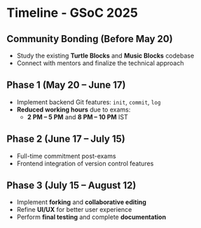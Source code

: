 # Timeline - GSoC 2025

## Community Bonding (Before May 20)
- Study the existing **Turtle Blocks** and **Music Blocks** codebase  
- Connect with mentors and finalize the technical approach  

## Phase 1 (May 20 – June 17)
- Implement backend Git features: `init`, `commit`, `log`  
- **Reduced working hours** due to exams:  
  - **2 PM – 5 PM** and **8 PM – 10 PM** IST  

## Phase 2 (June 17 – July 15)
- Full-time commitment post-exams  
- Frontend integration of version control features  

## Phase 3 (July 15 – August 12)
- Implement **forking** and **collaborative editing**  
- Refine **UI/UX** for better user experience  
- Perform **final testing** and complete **documentation**  
